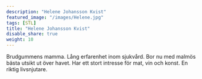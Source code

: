 ```yaml
---
description: "Helene Johansson Kvist"
featured_image: "/images/Helene.jpg"
tags: [STL]
title: "Helene Johansson Kvist"
disable_share: true
weight: 10
---
```


Brudgummens mamma. Lång erfarenhet inom sjukvård. Bor nu med malmös bästa utsikt ut över havet. Har ett stort intresse för mat, vin och konst. En riktig livsnjutare.
